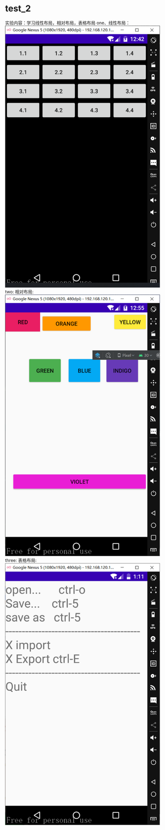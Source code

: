 # test_2
实验内容：学习线性布局，相对布局，表格布局
one、线性布局：
![image text](https://github.com/peach7k/test_2/blob/main/test2_pic/2.1.png)
two: 相对布局:
![image text](https://github.com/peach7k/test_2/blob/main/test2_pic/2.2.png)
three: 表格布局:
![image text](https://github.com/peach7k/test_2/blob/main/test2_pic/2.3.png)

